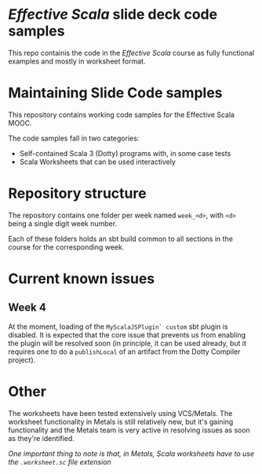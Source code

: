 # _Effective Scala_ slide deck code samples

This repo containis the code in the _Effective Scala_ course
as fully functional examples and mostly in worksheet format.

# Maintaining Slide Code samples

This repository contains working code samples for the
Effective Scala MOOC.

The code samples fall in two categories:

- Self-contained Scala 3 (Dotty) programs with, in some
  case tests
- Scala Worksheets that can be used interactively

# Repository structure

The repository contains one folder per week named `week_<d>`,
with `<d>` being a single digit week number.

Each of these folders holds an sbt build common to all sections
in the course for the corresponding week.

# Current known issues

## Week 4

At the moment, loading of the ``MyScalaJSPlugin` custom`` sbt plugin
is disabled. It is expected that the core issue that prevents us from
enabling the plugin will be resolved soon (in principle, it can be
used already, but it requires one to do a `publishLocal` of an
artifact from the Dotty Compiler project).

# Other

The worksheets have been tested extensively using VCS/Metals. The
worksheet functionality in Metals is still relatively new, but it's
gaining functionality and the Metals team is very active in resolving
issues as soon as they're identified.

_One important thing to note is that, in Metals, Scala worksheets have to
use the `.worksheet.sc` file extension_
